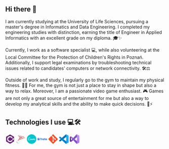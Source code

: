 ## Hi there 👋

I am currently studying at the University of Life Sciences, pursuing a master's degree in Informatics and Data Engineering. I completed my engineering studies with distinction, earning the title of Engineer in Applied Informatics with an excellent grade on my diploma. 🎓✨  

Currently, I work as a software specialist 💻, while also volunteering at the Local Committee for the Protection of Children's Rights in Poznań. Additionally, I support legal examinations by troubleshooting technical issues related to candidates' computers or network connectivity. 🛠️⚖️  

Outside of work and study, I regularly go to the gym to maintain my physical fitness. 🏋️‍♂️ For me, the gym is not just a place to stay in shape but also a way to relax. Moreover, I am a passionate video game enthusiast. 🎮 Games are not only a great source of entertainment for me but also a way to develop my analytical skills and the ability to make quick decisions. 🧠⚡

## Technologies I use 💻🛠️
<div>
    <img src="https://github.com/devicons/devicon/blob/master/icons/csharp/csharp-plain.svg" title="CSharp" alt="CSharp" width="30" height="30"/>
    <img src="https://github.com/devicons/devicon/blob/master/icons/microsoftsqlserver/microsoftsqlserver-original.svg" title="SQL" alt="SQL" width="30" height="30"/>
    <img src="https://github.com/devicons/devicon/blob/master/icons/canva/canva-original.svg" title="Canva" alt="Canva" width="30" height="30"/>
    <img src="https://github.com/devicons/devicon/blob/master/icons/trello/trello-plain-wordmark.svg" title="Trello" alt="Trello" width="30" height="30"/>
    <img src="https://github.com/devicons/devicon/blob/master/icons/git/git-original.svg" title="Git" alt="Git" width="30" height="30"/>
    <img src="https://github.com/devicons/devicon/blob/master/icons/vscode/vscode-original.svg" title="Visual Studio Code" alt="Visual Studio Code" width="30" height="30"/>
    <img src="https://github.com/devicons/devicon/blob/master/icons/visualstudio/visualstudio-original.svg" title="Visual Studio 2022" alt="Visual Studio 2022" width="30" height="30"/>
</div>